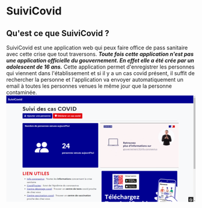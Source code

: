 # SuiviCovid

## Qu'est ce que SuiviCovid ?
SuiviCovid est une application web qui peux faire office de pass sanitaire avec cette crise que tout traversons. ***Toute fois cette application n'est pas une application officielle du gouvernement. En effet elle a été crée par un adolescent de 16 ans.***
Cette application permet d'enregistrer les personnes qui viennent dans l'établissement et si il y a un cas covid présent, il suffit de rechercher la personne et l'application va envoyer automatiquement un email à toutes les personnes venues le même jour que la personne contaminée.
<img src="https://raw.githubusercontent.com/remialban/SuiviCovid/main/screenshots/suivi-covid-accueil.png?token=AOH7MMGPJHD5FM6GOOCMWB3AXYXJI"/>
